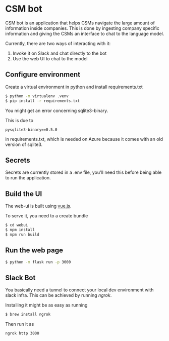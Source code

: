 # CSM bot 

CSM bot is an application that helps CSMs navigate the large amount of information inside companies.
This is done by ingesting company specific information and giving the CSMs an interface to chat to the language model.

Currently, there are two ways of interacting with it:
1. Invoke it on Slack and chat directly to the bot
2. Use the web UI to chat to the model

## Configure environment
Create a virtual environment in python and install requirements.txt

```bash
$ python -m virtualenv .venv
$ pip install -r requirements.txt
```

You might get an error concerning sqlite3-binary.

This is due to 
```
pysqlite3-binary==0.5.0
```
in requirements.txt, which is needed on Azure because it comes with an old version of sqlite3.

## Secrets
Secrets are currently stored in a .env file, you'll need this before being able to run the application.

## Build the UI
The web-ui is built using [vue.js](https://vuejs.org).

To serve it, you need to a create bundle
```bash
$ cd webui
$ npm install
$ npm run build
```

## Run the web page

```bash
$ python -m flask run -p 3000
```


## Slack Bot
You basically need a tunnel to connect your local dev environment with slack infra. This can be achieved by running _ngrok_.

Installing it might be as easy as running

```bash
$ brew install ngrok
```

Then run it as

```bash
ngrok http 3000
```

